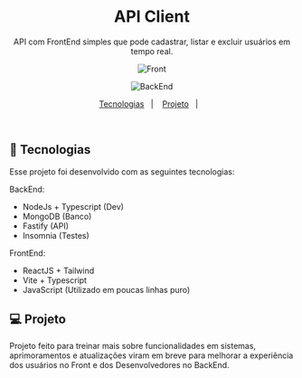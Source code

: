 <h1 align="center"> API Client </h1>

<p align="center">
API com FrontEnd simples que pode cadastrar, listar e excluir usuários em tempo real. 
</p>

<p align="center">
  <img alt="Front" src="https://i.postimg.cc/jdWG80cp/Banner-Projeto-API.png">

  <br>

  <p align="center">
  <img alt="BackEnd" src="https://i.postimg.cc/FK84FrTV/Banner-Projeto-API-Insomnia.png">

   <br>

<p align="center">
  <a href="#-tecnologias">Tecnologias</a>&nbsp;&nbsp;&nbsp;|&nbsp;&nbsp;&nbsp;
  <a href="#-projeto">Projeto</a>&nbsp;&nbsp;&nbsp;|&nbsp;&nbsp;&nbsp;
</p>

<br>


## 🚀 Tecnologias

Esse projeto foi desenvolvido com as seguintes tecnologias:

BackEnd:

- NodeJs + Typescript (Dev)
- MongoDB (Banco)
- Fastify (API)
- Insomnia (Testes)

FrontEnd:

- ReactJS + Tailwind
- Vite + Typescript
- JavaScript (Utilizado em poucas linhas puro)

## 💻 Projeto

Projeto feito para treinar mais sobre funcionalidades em sistemas, aprimoramentos e atualizações viram em breve para melhorar a experiência dos usuários no Front e dos Desenvolvedores no BackEnd.


